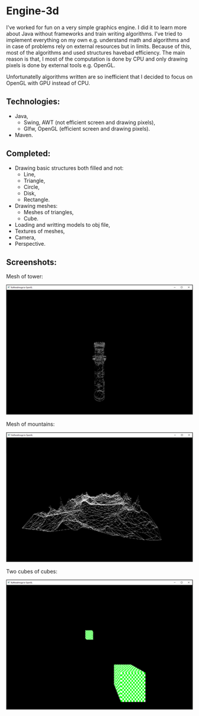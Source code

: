 # Engine-3d

I've worked for fun on a very simple graphics engine. I did it to learn more about Java without frameworks and train writing algorithms. I've tried
to implement everything on my own e.g. understand math and algorithms and in case of problems rely on external resources but in limits. Because
of this, most of the algorithms and used structures havebad efficiency. The main reason is that, I most of the computation is done by CPU
and only drawing pixels is done by external tools e.g. OpenGL.

Unfortunatelly algorithms written are so inefficient that I decided to focus on OpenGL with GPU instead of CPU.

## Technologies:
- Java,
	- Swing, AWT (not efficient screen and drawing pixels),
	- Glfw, OpenGL (efficient screen and drawing pixels).
- Maven.

## Completed:
* Drawing basic structures both filled and not:
	* Line,
	* Triangle,
	* Circle,
	* Disk,
	* Rectangle.
* Drawing meshes:
	* Meshes of triangles,
	* Cube.
* Loading and writting models to obj file,
* Textures of meshes,
* Camera,
* Perspective.

## Screenshots:

Mesh of tower:
<p align="center">
    <img src="screenshots/tower.png">
<p>

Mesh of mountains:
<p align="center">
    <img src="screenshots/mountains.png">
<p>

Two cubes of cubes:
<p align="center">
    <img src="screenshots/cubes.png">
<p>
